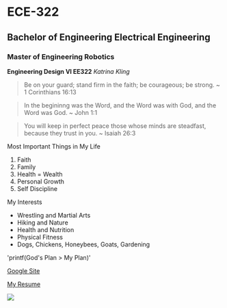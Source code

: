 # ECE-322 
## Bachelor of Engineering Electrical Engineering 
### Master of Engineering Robotics 

**Engineering Design VI EE322** 
*Katrina Kling* 
> Be on your guard; stand firm in the faith; be courageous; be strong. ~ 1 Corinthians 16:13

> In the begininng was the Word, and the Word was with God, and the Word was God. ~ John 1:1

> You will keep in perfect peace those whose minds are steadfast, because they trust in you. ~ Isaiah 26:3 

Most Important Things in My Life 
1. Faith
2. Family
3. Health = Wealth 
4. Personal Growth
5. Self Discipline 
   
My Interests 
- Wrestling and Martial Arts 
- Hiking and Nature 
- Health and Nutrition 
- Physical Fitness
- Dogs, Chickens, Honeybees, Goats, Gardening 

'printf(God's Plan > My Plan)'

[Google Site](https://sites.google.com/d/13dUHT0jOzLTpKVQc8C3x1JhRMX9eAb0j/p/1ePgJceRa7hdku__qx2xhOUfIrhIM1gld/edit?authuser=1)

[My Resume](https://docs.google.com/document/d/1vjxhnl42bm_rAACBy3zCXyAo5cr5esPP6BfYQbIZAI4/edit?tab=t.0)

![](https://edgehoboken.com/wp-content/uploads/cache/2023/08/IMG_2669-e1693504653913/2080329645.jpg)
